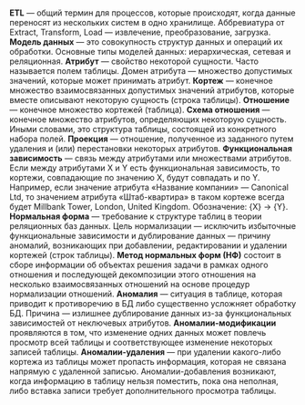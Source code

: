 #

__ETL__ — общий термин для процессов, которые происходят, когда данные переносят
из нескольких систем в одно хранилище. Аббревиатура от Extract, Transform, Load —
извлечение, преобразование, загрузка.
__Модель данных__ — это совокупность структур данных и операций их обработки.
Основные типы моделей данных: иерархическая, сетевая и реляционная.
__Атрибут__ — свойство некоторой сущности. Часто называется полем таблицы.
Домен атрибута — множество допустимых значений, которые может принимать
атрибут.
__Кортеж__ — конечное множество взаимосвязанных допустимых значений атрибутов,
которые вместе описывают некоторую сущность (строка таблицы).
__Отношение__ — конечное множество кортежей (таблица).
__Схема отношения__ — конечное множество атрибутов, определяющих некоторую
сущность. Иными словами, это структура таблицы, состоящей из конкретного
набора полей.
__Проекция__ — отношение, полученное из заданного путем удаления и (или)
перестановки некоторых атрибутов.
__Функциональная зависимость__ — связь между атрибутами или множествами
атрибутов. Если между атрибутами X и Y есть функциональная зависимость, то
кортежи, совпадающие по значению X, будут совпадать и по Y. Например, если
значение атрибута «Название компании» — Canonical Ltd, то значением атрибута
«Штаб-квартира» в таком кортеже всегда будет Millbank Tower, London, United
Kingdom. Обозначение: {X} -> {Y}.
__Нормальная форма__ — требование к структуре таблиц в теории реляционных баз
данных. Цель нормализации — исключить избыточные функциональные
зависимости и дублирование данных — причину аномалий, возникающих при
добавлении, редактировании и удалении кортежей (строк таблицы).
__Метод нормальных форм (НФ)__ состоит в сборе информации об объектах решения
задачи в рамках одного отношения и последующей декомпозиции этого отношения
на несколько взаимосвязанных отношений на основе процедур нормализации
отношений.
__Аномалия__ — ситуация в таблице, которая приводит к противоречию в БД либо
существенно усложняет обработку БД. Причина — излишнее дублирование данных
из-за функциональных зависимостей от неключевых атрибутов.
__Аномалии-модификации__ проявляются в том, что изменение одних данных может
повлечь просмотр всей таблицы и соответствующее изменение некоторых записей
таблицы.
__Аномалии-удаления__ — при удалении какого-либо кортежа из таблицы может
пропасть информация, которая не связана напрямую с удаленной записью.
Аномалии-добавления возникают, когда информацию в таблицу нельзя поместить,
пока она неполная, либо вставка записи требует дополнительного просмотра
таблицы.
